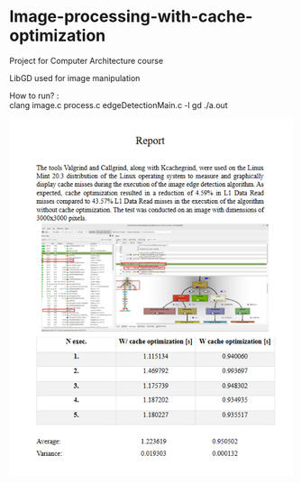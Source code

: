 # Image-processing-with-cache-optimization

Project for Computer Architecture course

LibGD used for image manipulation

How to run? :<br>
clang image.c process.c edgeDetectionMain.c -l gd
./a.out

![Report](https://github.com/aleksandardrljaca/Image-processing-with-cache-optimization/blob/main/Image%20Edge%20Detection%20With%20Cache%20Optimization/report.png)
